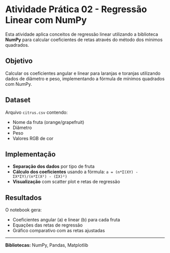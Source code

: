 # Atividade Prática 02 - Regressão Linear com NumPy

Esta atividade aplica conceitos de regressão linear utilizando a biblioteca **NumPy** para calcular coeficientes de retas através do método dos mínimos quadrados.

## Objetivo

Calcular os coeficientes angular e linear para laranjas e toranjas utilizando dados de diâmetro e peso, implementando a fórmula de mínimos quadrados com NumPy.

## Dataset

Arquivo `citrus.csv` contendo:

- Nome da fruta (orange/grapefruit)
- Diâmetro
- Peso
- Valores RGB de cor

## Implementação

- **Separação dos dados** por tipo de fruta
- **Cálculo dos coeficientes** usando a fórmula: `a = (n*Σ(XY) - ΣX*ΣY)/(n*Σ(X²) - (ΣX)²)`
- **Visualização** com scatter plot e retas de regressão

## Resultados

O notebook gera:

- Coeficientes angular (a) e linear (b) para cada fruta
- Equações das retas de regressão
- Gráfico comparativo com as retas ajustadas

---

**Bibliotecas:** NumPy, Pandas, Matplotlib
